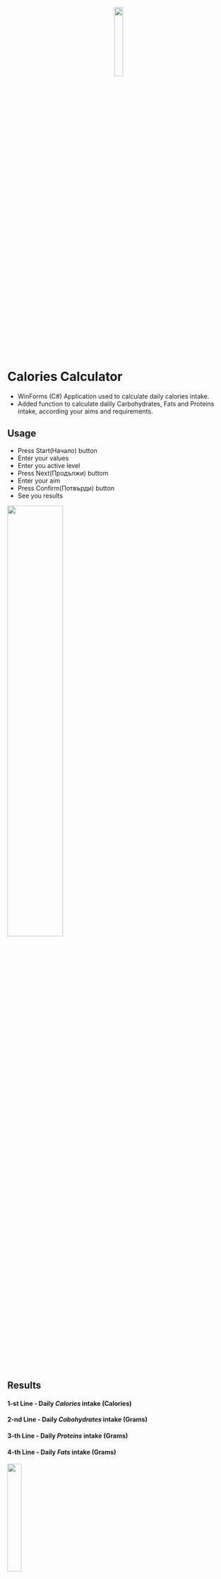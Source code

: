 
<div align = "center">
    <img src="https://cdn.discordapp.com/attachments/837093180783722536/1021343668654841898/2316949.png" width="20%">
</div>


# Calories Calculator

- WinForms (C#) Application used to calculate daily calories intake.
- Added function to calculate dalily Carbohydrates, Fats and Proteins intake, according your aims and requirements.
## Usage

- Press Start(Начало) button
- Enter your values 
- Enter you active level
- Press Next(Продължи) buttom
- Enter your aim
- Press Confirm(Потвърди) button
- See you results 
<img src="https://cdn.discordapp.com/attachments/837093180783722536/1020657423360471090/unknown.png" width="50%">

## Results
#### 1-st Line - Daily *Calories* intake (Calories)
#### 2-nd Line - Daily *Cabohydrates* intake (Grams)
#### 3-th Line - Daily *Proteins* intake (Grams)
#### 4-th Line - Daily *Fats* intake (Grams)
<img src="https://cdn.discordapp.com/attachments/837093180783722536/1021336882224824361/unknown.png" width="25%">

## Gallery

<div>
    <img src="https://cdn.discordapp.com/attachments/837093180783722536/1020657305190142054/unknown.png" width="40%"/>
    <img src="https://cdn.discordapp.com/attachments/837093180783722536/1020657423360471090/unknown.png" width="40%"/>
    <img src="https://cdn.discordapp.com/attachments/837093180783722536/1021340666837618708/unknown.png" width="46.8%"/>
    <img src="https://cdn.discordapp.com/attachments/837093180783722536/1021336882224824361/unknown.png" width="40%"/>
    <img src="https://cdn.discordapp.com/attachments/837093180783722536/1021337514423894046/unknown.png" width="20%"/>
</div>


## Versioning

### Current Version - 1.1.0 (Stable)

## Authors

  - **Dobri Ivanov** - *C# Developer* -[GitHub](https://github.com/dobri-ivanov)
  - [Other Projects](https://github.com/dobri-ivanov?tab=repositories)

## License
[LICENSE.md](https://github.com/dobri-ivanov/Calories-Calculator/blob/main/LICENSE) file for details
